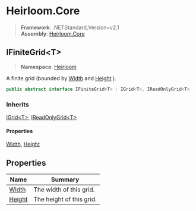 # Heirloom.Core

> **Framework**: .NETStandard,Version=v2.1  
> **Assembly**: [Heirloom.Core][0]  

## IFiniteGrid\<T>

> **Namespace**: [Heirloom][0]  

A finite grid (bounded by [Width][1] and [Height][2] ).

```cs
public abstract interface IFiniteGrid<T> : IGrid<T>, IReadOnlyGrid<T>
```

### Inherits

[IGrid\<T>][3], [IReadOnlyGrid\<T>][4]

#### Properties

[Width][1], [Height][2]

## Properties

| Name        | Summary                  |
|-------------|--------------------------|
| [Width][1]  | The width of this grid.  |
| [Height][2] | The height of this grid. |

[0]: ../../Heirloom.Core.md
[1]: IFiniteGrid[T]/Width.md
[2]: IFiniteGrid[T]/Height.md
[3]: IGrid[T].md
[4]: IReadOnlyGrid[T].md
